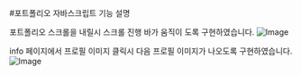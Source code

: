 #포트폴리오
자바스크립트 기능 설명


포트폴리오 스크롤을 내릴시 스크롤 진행 바가 움직이 도록 구현하였습니다.
![Image](https://github.com/user-attachments/assets/c34a1f6e-6210-41b5-8d50-e48bbbdf008d)


info 페이지에서 프로필 이미지 클릭시 다음 프로필 이미지가 나오도록 구현하였습니다.
![Image](https://github.com/user-attachments/assets/db25f1a5-1c0e-4468-b09e-6f0985612790)
